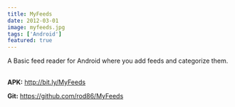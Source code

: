 ```yaml
---
title: MyFeeds
date: 2012-03-01
image: myfeeds.jpg
tags: ['Android']
featured: true
---
```


A Basic feed reader for Android where you add feeds and categorize them.

<br>
<b>APK:</b> <a href="http://bit.ly/MyFeeds" target="_blank">http://bit.ly/MyFeeds</a>

<b>Git:</b> <a href="https://github.com/rod86/MyFeeds" target="_blank">https://github.com/rod86/MyFeeds</a>
